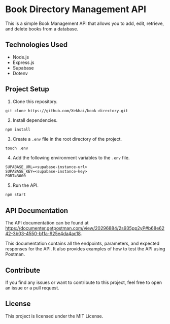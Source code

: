 # Book Directory Management API

This is a simple Book Management API that allows you to add, edit, retrieve, and delete books from a database.

## Technologies Used

- Node.js
- Express.js
- Supabase
- Dotenv

## Project Setup

1. Clone this repository.
```git
git clone https://github.com/Xekhai/book-directory.git
```
2. Install dependencies.
```javascript
npm install
```

3. Create a `.env` file in the root directory of the project.
```
touch .env
```

4. Add the following environment variables to the `.env` file.
```
SUPABASE_URL=<supabase-instance-url>
SUPABASE_KEY=<supabase-instance-key>
PORT=3000
```
5. Run the API.
```javascript
npm start
```


## API Documentation

The API documentation can be found at https://documenter.getpostman.com/view/20296884/2s935pp2yP#b68e6242-3b03-4550-bf1a-925e4da4ac18.

This documentation contains all the endpoints, parameters, and expected responses for the API. It also provides examples of how to test the API using Postman.

## Contribute

If you find any issues or want to contribute to this project, feel free to open an issue or a pull request.

## License

This project is licensed under the MIT License.